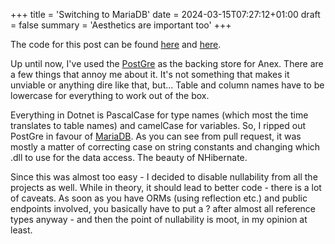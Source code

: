 +++
title = 'Switching to MariaDB'
date = 2024-03-15T07:27:12+01:00
draft = false
summary = 'Aesthetics are important too'
+++

The code for this post can be found [here](https://codeberg.org/Tofticles/Anex/pulls/37) and [here](https://codeberg.org/Tofticles/Anex/pulls/38).

Up until now, I've used the [PostGre](https://www.postgresql.org/) as the backing store for Anex. There are a few things that annoy me about it. It's not something that makes it unviable or anything dire like that, but... Table and column names have to be lowercase for everything to work out of the box.

Everything in Dotnet is PascalCase for type names (which most the time translates to table names) and camelCase for variables. So, I ripped out PostGre in favour of [MariaDB](https://mariadb.org/). As you can see from pull request, it was mostly a matter of correcting case on string constants and changing which .dll to use for the data access. The beauty of NHibernate.

Since this was almost too easy - I decided to disable nullability from all the projects as well. While in theory, it should lead to better code - there is a lot of caveats. As soon as you have ORMs (using reflection etc.) and public endpoints involved, you basically have to put a ? after almost all reference types anyway - and then the point of nullability is moot, in my opinion at least.